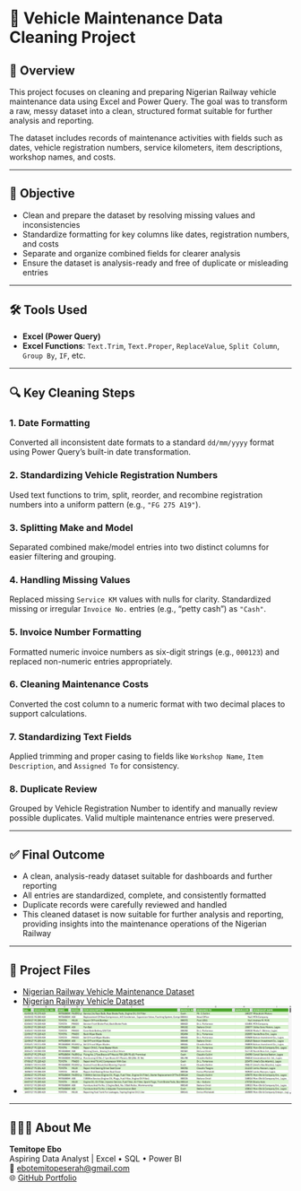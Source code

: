 # 🚆 Vehicle Maintenance Data Cleaning Project

## 📌 Overview

This project focuses on cleaning and preparing Nigerian Railway vehicle maintenance data using Excel and Power Query. The goal was to transform a raw, messy dataset into a clean, structured format suitable for further analysis and reporting. 

The dataset includes records of maintenance activities with fields such as dates, vehicle registration numbers, service kilometers, item descriptions, workshop names, and costs.

---

## 🎯 Objective

- Clean and prepare the dataset by resolving missing values and inconsistencies
- Standardize formatting for key columns like dates, registration numbers, and costs
- Separate and organize combined fields for clearer analysis
- Ensure the dataset is analysis-ready and free of duplicate or misleading entries

---

## 🛠 Tools Used

- **Excel (Power Query)**
- **Excel Functions**: `Text.Trim`, `Text.Proper`, `ReplaceValue`, `Split Column`, `Group By`, `IF`, etc.

---

## 🔍 Key Cleaning Steps

### 1. Date Formatting
Converted all inconsistent date formats to a standard `dd/mm/yyyy` format using Power Query’s built-in date transformation.

### 2. Standardizing Vehicle Registration Numbers
Used text functions to trim, split, reorder, and recombine registration numbers into a uniform pattern (e.g., `"FG 275 A19"`).

### 3. Splitting Make and Model
Separated combined make/model entries into two distinct columns for easier filtering and grouping.

### 4. Handling Missing Values
Replaced missing `Service KM` values with nulls for clarity. Standardized missing or irregular `Invoice No.` entries (e.g., “petty cash”) as `"Cash"`.

### 5. Invoice Number Formatting
Formatted numeric invoice numbers as six-digit strings (e.g., `000123`) and replaced non-numeric entries appropriately.

### 6. Cleaning Maintenance Costs
Converted the cost column to a numeric format with two decimal places to support calculations.

### 7. Standardizing Text Fields
Applied trimming and proper casing to fields like `Workshop Name`, `Item Description`, and `Assigned To` for consistency.

### 8. Duplicate Review
Grouped by Vehicle Registration Number to identify and manually review possible duplicates. Valid multiple maintenance entries were preserved.

---

## ✅ Final Outcome

- A clean, analysis-ready dataset suitable for dashboards and further reporting
- All entries are standardized, complete, and consistently formatted
- Duplicate records were carefully reviewed and handled
- This cleaned dataset is now suitable for further analysis and reporting, providing insights into the maintenance operations of the Nigerian Railway

---

## 📁 Project Files

- [Nigerian Railway Vehicle Maintenance Dataset](./nigerian_railway_vehicle_maintenance.xlsx)
- [Nigerian Railway Vehicle Dataset](./nigerian_railway_vehicle.xlsx)
- ![Vehicle Maintenance Summary](./vehicle_maintenance.png)

---

## 👩🏽‍💻 About Me

**Temitope Ebo**  
Aspiring Data Analyst | Excel • SQL • Power BI  
📧 [ebotemitopeserah@gmail.com](mailto:ebotemitopeserah@gmail.com)  
🌐 [GitHub Portfolio](https://github.com/temilyst)
